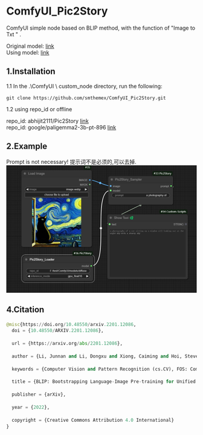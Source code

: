 # ComfyUI_Pic2Story

ComfyUI simple node based on BLIP method, with the function of "Image to Txt " .   

Original model: [link](https://huggingface.co/Salesforce/blip-image-captioning-large)    
Using model: [link](https://huggingface.co/abhijit2111/Pic2Story)    

1.Installation
-----
  1.1 In the .\ComfyUI \ custom_node directory, run the following:  
  
  ```
  git clone https://github.com/smthemex/ComfyUI_Pic2Story.git
  ```
 
  1.2 using repo_id or offline   
  
  repo_id:  abhijit2111/Pic2Story   [link](https://huggingface.co/abhijit2111/Pic2Story/tree/main)   
  repo_id:  google/paligemma2-3b-pt-896  [link](https://huggingface.co/google/paligemma2-3b-pt-896/tree/main)  


2.Example
---
Prompt is not necessary! 提示词不是必须的,可以去掉.   
 ![](https://github.com/smthemex/ComfyUI_Pic2Story/blob/main/example.png)
 


4.Citation
------

``` python  
@misc{https://doi.org/10.48550/arxiv.2201.12086,
  doi = {10.48550/ARXIV.2201.12086},
  
  url = {https://arxiv.org/abs/2201.12086},
  
  author = {Li, Junnan and Li, Dongxu and Xiong, Caiming and Hoi, Steven},
  
  keywords = {Computer Vision and Pattern Recognition (cs.CV), FOS: Computer and information sciences, FOS: Computer and information sciences},
  
  title = {BLIP: Bootstrapping Language-Image Pre-training for Unified Vision-Language Understanding and Generation},
  
  publisher = {arXiv},
  
  year = {2022},
  
  copyright = {Creative Commons Attribution 4.0 International}
}
```
